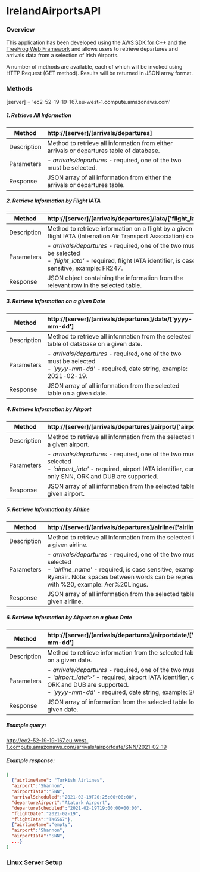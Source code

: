 # IrelandAirportsAPI

### Overview
This application has been developed using the 
[AWS SDK for C++](https://aws.amazon.com/sdk-for-cpp/) and the 
[TreeFrog Web Framework](https://www.treefrogframework.org) 
and allows users to retrieve departures and arrivals data from a selection of Irish Airports.

A number of methods are available, each of which will be invoked using HTTP Request (GET method).
Results will be returned in JSON array format.

### Methods
[server] = 'ec2-52-19-19-167.eu-west-1.compute.amazonaws.com'
##### 1. Retrieve All Information
| Method      | http://[server]/[arrivals/departures]                                                     |
|----------   |:------------------------------------------------------------------------------------------|
| Description | Method to retrieve all information from either arrivals or departures table of database.  |
| Parameters  | -   *arrivals/departures* - required, one of the two must be selected.                    |
| Response    | JSON array of all information from either the arrivals or departures table.               |

##### 2. Retrieve Information by Flight IATA
| Method      | http://[server]/[arrivals/departures]/iata/['flight_iata']                                |
|----------   |:------------------------------------------------------------------------------------------|
| Description | Method to retrieve information on a flight by a given flight IATA (Internation Air Transport Association) code. |
| Parameters  | -   *arrivals/departures* - required, one of the two must be selected <br> - *'flight_iata'* - required, flight IATA identifier, is case sensitive, example: FR247. |
| Response    | JSON object containing the information from the relevant row in the selected table. |

##### 3. Retrieve Information on a given Date
| Method      | http://[server]/[arrivals/departures]/date/['yyyy-mm-dd']                                 |
|----------   |:------------------------------------------------------------------------------------------|
| Description | Method to retrieve all information from the selected table of database on a given date.   |
| Parameters  | -   *arrivals/departures* - required, one of the two must be selected <br> - *'yyyy-mm-dd'* - required, date string, example: 2021-02-19. |
| Response    | JSON array of all information from the selected table on a given date.                    |

##### 4. Retrieve Information by Airport
| Method      | http://[server]/[arrivals/departures]/airport/['airport_iata']                            |
|----------   |:------------------------------------------------------------------------------------------|
| Description | Method to retrieve all information from the selected table for a given airport.           |
| Parameters  | -   *arrivals/departures* - required, one of the two must be selected <br> - *'airport_iata'* - required, airport IATA identifier, currently only SNN, ORK and DUB are supported. |
| Response    | JSON array of all information from the selected table for a given airport.                |

##### 5. Retrieve Information by Airline
| Method      | http://[server]/[arrivals/departures]/airline/['airline_name']                            |
|----------   |:------------------------------------------------------------------------------------------|
| Description | Method to retrieve all information from the selected table for a given airline.           |
| Parameters  | -   *arrivals/departures* - required, one of the two must be selected <br> - *'airline_name'* - required, is case sensitive, example: Ryanair. Note: spaces between words can be represented with %20, example: Aer%20Lingus. |
| Response    | JSON array of all information from the selected table for a given airline.                |

##### 6. Retrieve Information by Airport on a given Date
| Method      | http://[server]/[arrivals/departures]/airportdate/['airport_iata']/['yyyy-mm-dd']                                                     |
|----------   |:------------------------------------------------------------------------------------------|
| Description | Method to retrieve information from the selected table for a given airport on a given date. |
| Parameters  | -   *arrivals/departures* - required, one of the two must be selected <br> - *'airport_iata'>'* - required, airport IATA identifier, currently only SNN, ORK and DUB are supported. <br> - *'yyyy-mm-dd'* - required, date string, example: 2021-02-19. |
| Response    | JSON array of information from the selected table for a given airport on a given date.    |

##### Example query:
http://ec2-52-19-19-167.eu-west-1.compute.amazonaws.com/arrivals/airportdate/SNN/2021-02-19

##### Example response:
```json
[
  {"airlineName": "Turkish Airlines",
  "airport":"Shannon",
  "airportIata":"SNN",
  "arrivalScheduled":"2021-02-19T20:25:00+00:00",
  "departureAirport":"Ataturk Airport",
  "departureScheduled":"2021-02-19T19:00:00+00:00",
  "flightDate":"2021-02-19",
  "flightIata":"TK6567"},
  {"airlineName":"empty",
  "airport":"Shannon",
  "airportIata":"SNN",
  ...}
]
```
### Linux Server Setup
